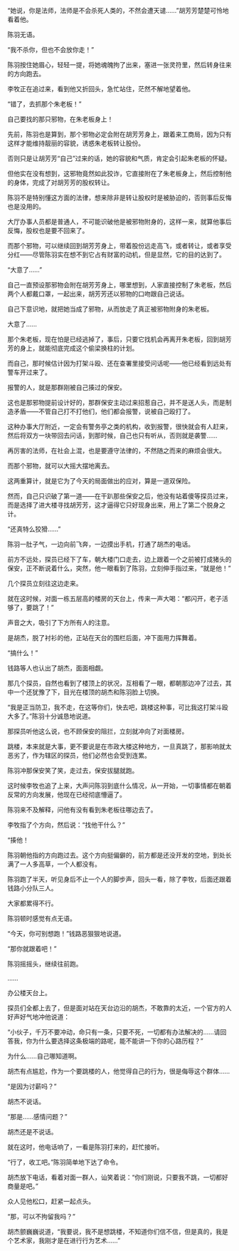 “她说，你是法师，法师是不会杀死人类的，不然会遭天谴……”胡芳芳楚楚可怜地看着他。

陈羽无语。

“我不杀你，但也不会放你走！”

陈羽按住她眉心，轻轻一提，将她魂魄拘了出来，塞进一张灵符里，然后转身往来的方向跑去。

李牧正在追过来，看到他又折回头，急忙站住，茫然不解地望着他。

“错了，去抓那个朱老板！”

自己要找的那只邪物，在朱老板身上！

先前，陈羽也是算到，那个邪物必定会附在胡芳芳身上，跟着来工商局，因为只有这样才能维持靓丽的容貌，诱惑朱老板转让股份。

否则只是让胡芳芳“自己”过来的话，她的容貌和气质，肯定会引起朱老板的怀疑。

但他实在没有想到，这邪物竟然如此狡诈，它直接附在了朱老板身上，然后控制他的身体，完成了对胡芳芳的股权转让。

陈羽不是特别懂这方面的法律，想来除非是转让股权时是被胁迫的，否则事后反悔也是没用的。

大厅办事人员都是普通人，不可能识破他是被邪物附身的，这样一来，就算他事后反悔，股权也是要不回来了。

而那个邪物，可以继续回到胡芳芳身上，带着股份远走高飞，或者转让，或者享受分红——尽管陈羽实在想不到它占有财富的动机，但是显然，它的目的达到了。

“大意了……”

自己一直预设那邪物会附在胡芳芳身上，哪里想到，人家直接控制了朱老板，然后两个人都戴口罩，一起出来，胡芳芳还以邪物的口吻跟自己说话。

自己下意识地，就把她当成了邪物，从而放走了真正被邪物附身的朱老板。

大意了……

那个朱老板，现在怕是已经逃掉了，事后，只要它找机会再离开朱老板，回到胡芳芳的身上，就能彻底完成这个偷梁换柱的计划。

而自己，那时候估计因为打架斗殴、还在查署里接受问话呢——他已经看到远处有警车开过来了。

报警的人，就是那群刚被自己揍过的保安。

这也是那邪物提前设计好的，那群保安主动过来招惹自己，并不是送人头，而是制造矛盾——不管自己打不打他们，他们都会报警，说被自己殴打了。

这种办事大厅附近，一定会有警务亭之类的机构，收到报警，很快就会有人赶来，然后将双方一块带回去问话，到那时候，自己也只有听从，否则就是袭警……

再厉害的法师，在社会上混，也是要遵守法律的，不然随之而来的麻烦会很大。

而那个邪物，就可以大摇大摆地离去。

这两重算计，就是它为了今天的局面做出的应对，算是一道双保险。

然而，自己只识破了第一道——在干趴那些保安之后，他没有站着傻等探员过来，而是选择了进大楼寻找胡芳芳，这才逼得它只好现身出来，用上了第二个脱身之计。

“还真特么狡猾……”

陈羽一肚子气，一边向前飞奔，一边摸出手机，打通了胡杰的电话。

前方不远处，探员已经下了车，朝大楼门口走去，边上跟着一个之前被打成猪头的保安，正不断说着什么，突然，他一眼看到了陈羽，立刻伸手指过来，“就是他！”

几个探员立刻往这边走来。

就在这时候，对面一栋五层高的楼房的天台上，传来一声大喝：“都闪开，老子活够了，要跳了！”

声音之大，吸引了下方所有人的注意。

是胡杰，脱了衬衫的他，正站在天台的围栏后面，冲下面用力挥舞着。

“搞什么！”

钱路等人也认出了胡杰，面面相觑。

那几个探员，自然也看到了楼顶上的状况，互相看了一眼，都朝那边冲了过去，其中一个还犹豫了下，目光在楼顶的胡杰和陈羽脸上切换。

“我是正当防卫，我不走，在这等你们，快去吧，跳楼这种事，可比我这打架斗殴大多了。”陈羽十分诚恳地说道。

那探员听他这么说，也不顾保安的阻拦，立刻就冲向了对面楼房。

跳楼，本来就是大事，更不要说是在市政大楼这种地方，一旦真跳了，那影响就太恶劣了，作为辖区的探员，他们必然也会受到连累。

陈羽冲那保安笑了笑，走过去，保安拔腿就跑。

这时候李牧也追了上来，大声问陈羽到底什么情况，从一开始，一切事情都在朝着反常的方向发展，他现在已经彻底懵逼了。

陈羽来不及解释，问他有没有看到朱老板往哪边去了。

李牧指了个方向，然后说：“找他干什么？”

“揍他！

陈羽朝他指的方向跑过去。这个方向挺偏僻的，前方都是还没开发的空地，到处长满了一人多高草，一个人都没有。

陈羽跑了半天，听见身后不止一个人的脚步声，回头一看，除了李牧，后面还跟着钱路小分队三人。

大家都累得不行。

陈羽顿时感觉有点无语。

“今天，你可别想跑！”钱路恶狠狠地说道。

“那你就跟着吧！”

陈羽摇摇头，继续往前跑。

……

办公楼天台上。

探员们全都上去了，但是面对站在天台边沿的胡杰，不敢靠的太近，一个官方的人好声好气地冲他说道：

“小伙子，千万不要冲动，命只有一条，只要不死，一切都有办法解决的……请回答我，你为什么要选择这条极端的路呢，能不能讲一下你的心路历程？”

为什么……自己哪知道啊。

胡杰有点尴尬，作为一个要跳楼的人，他觉得自己的行为，很是侮辱这个群体……

“是因为讨薪吗？”

胡杰不说话。

“那是……感情问题？”

胡杰还是不说话。

就在这时，他电话响了，一看是陈羽打来的，赶忙接听。

“行了，收工吧。”陈羽简单地下达了命令。

胡杰放下电话，看着对面一群人，讪笑着说：“你们刚说，只要我不跳，一切都好商量是吧。”

众人见他松口，赶紧一起点头。

“那，可以不拘留我吗？”

胡杰颤巍巍说道，“我要说，我不是想跳楼，不知道你们信不信，但是真的，我是个艺术家，我刚才是在进行行为艺术……”
